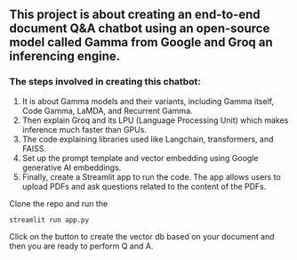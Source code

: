 ## This project is about creating an end-to-end document Q&A chatbot using an open-source model called Gamma from Google and Groq an inferencing engine.

### The steps involved in creating this chatbot:

1. It is about Gamma models and their variants, including Gamma itself, Code Gamma, LaMDA, and Recurrent Gamma.
2. Then explain Groq and its LPU (Language Processing Unit) which makes inference much faster than GPUs.
3. The code explaining libraries used like Langchain, transformers, and FAISS.
4. Set up the prompt template and vector embedding using Google generative AI embeddings.
5. Finally, create a Streamlit app to run the code. The app allows users to upload PDFs and ask questions related to the content of the PDFs.

Clone the repo and run the
````
streamlit run app.py
````
Click on the button to create the vector db based on your document and then you are ready to perform Q and A.
